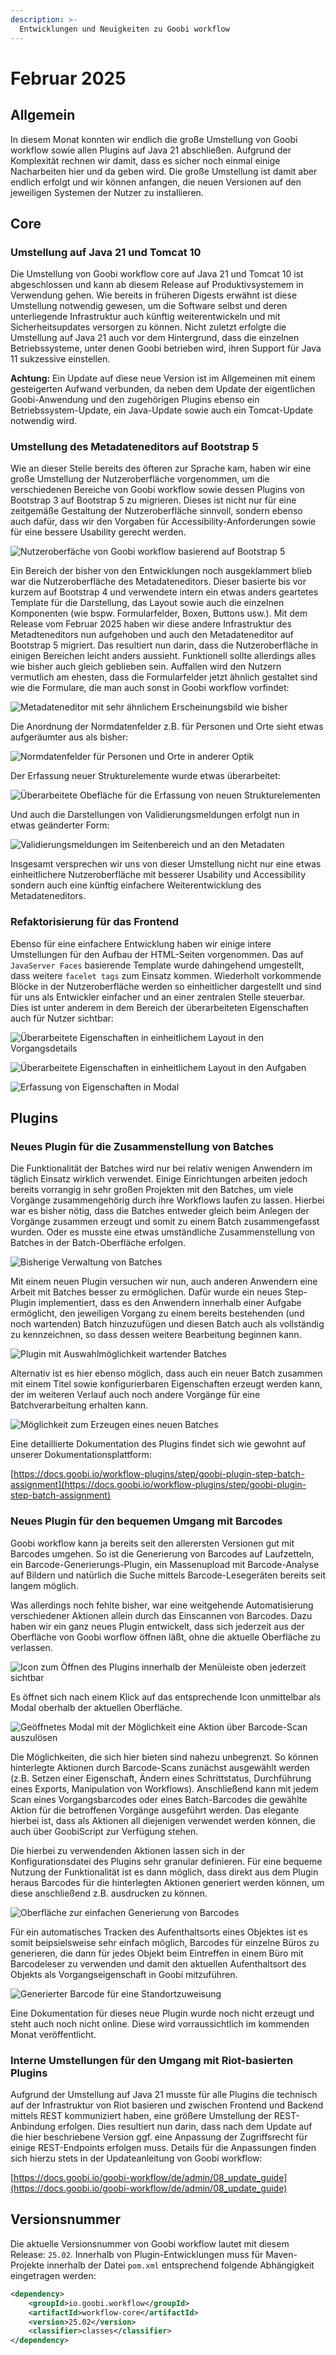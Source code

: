 ```yaml
---
description: >-
  Entwicklungen und Neuigkeiten zu Goobi workflow
---
```


# Februar 2025

## Allgemein
In diesem Monat konnten wir endlich die große Umstellung von Goobi workflow sowie allen Plugins auf Java 21 abschließen. Aufgrund der Komplexität rechnen wir damit, dass es sicher noch einmal einige Nacharbeiten hier und da geben wird. Die große Umstellung ist damit aber endlich erfolgt und wir können anfangen, die neuen Versionen auf den jeweiligen Systemen der Nutzer zu installieren.


## Core

### Umstellung auf Java 21 und Tomcat 10
Die Umstellung von Goobi workflow core auf Java 21 und Tomcat 10 ist abgeschlossen und kann ab diesem Release auf Produktivsystemem in Verwendung gehen. Wie bereits in früheren Digests erwähnt ist diese Umstellung notwendig gewesen, um die Software selbst und deren unterliegende Infrastruktur auch künftig weiterentwickeln und mit Sicherheitsupdates versorgen zu können. Nicht zuletzt erfolgte die Umstellung auf Java 21 auch vor dem Hintergrund, dass die einzelnen Betriebssysteme, unter denen Goobi betrieben wird, ihren Support für Java 11 sukzessive einstellen. 

**Achtung:** Ein Update auf diese neue Version ist im Allgemeinen mit einem gesteigerten Aufwand verbunden, da neben dem Update der eigentlichen Goobi-Anwendung und den zugehörigen Plugins ebenso ein Betriebssystem-Update, ein Java-Update sowie auch ein Tomcat-Update notwendig wird. 


### Umstellung des Metadateneditors auf Bootstrap 5
Wie an dieser Stelle bereits des öfteren zur Sprache kam, haben wir eine große Umstellung der Nutzeroberfläche vorgenommen, um die verschiedenen Bereiche von Goobi workflow sowie dessen Plugins von Bootstrap 3 auf Bootstrap 5 zu migrieren. Dieses ist nicht nur für eine zeitgemäße Gestaltung der Nutzeroberfläche sinnvoll, sondern ebenso auch dafür, dass wir den Vorgaben für Accessibility-Anforderungen sowie für eine bessere Usability gerecht werden. 

![Nutzeroberfäche von Goobi workflow basierend auf Bootstrap 5](202502_bs_01_de.png)

Ein Bereich der bisher von den Entwicklungen noch ausgeklammert blieb war die Nutzeroberfläche des Metadateneditors. Dieser basierte bis vor kurzem auf Bootstrap 4 und verwendete intern ein etwas anders geartetes Template für die Darstellung, das Layout sowie auch die einzelnen Komponenten (wie bspw. Formularfelder, Boxen, Buttons usw.). Mit dem Release vom Februar 2025 haben wir diese andere Infrastruktur des Metadteneditors nun aufgehoben und auch den Metadateneditor auf Bootstrap 5 migriert. Das resultiert nun darin, dass die Nutzeroberfläche in einigen Bereichen leicht anders aussieht. Funktionell sollte allerdings alles wie bisher auch gleich geblieben sein. Auffallen wird den Nutzern vermutlich am ehesten, dass die Formularfelder jetzt ähnlich gestaltet sind wie die Formulare, die man auch sonst in Goobi workflow vorfindet:

![Metadateneditor mit sehr ähnlichem Erscheinungsbild wie bisher](202502_metadata_01_de.png)

Die Anordnung der Normdatenfelder z.B. für Personen und Orte sieht etwas aufgeräumter aus als bisher:

![Normdatenfelder für Personen und Orte in anderer Optik](202502_metadata_02_de.png)

Der Erfassung neuer Strukturelemente wurde etwas überarbeitet:

![Überarbeitete Obefläche für die Erfassung von neuen Strukturelementen](202502_metadata_03_de.png)

Und auch die Darstellungen von Validierungsmeldungen erfolgt nun in etwas geänderter Form:

![Validierungsmeldungen im Seitenbereich und an den Metadaten](202502_metadata_04_de.png)

Insgesamt versprechen wir uns von dieser Umstellung nicht nur eine etwas einheitlichere Nutzeroberfläche mit besserer Usability und Accessibility sondern auch eine künftig einfachere Weiterentwicklung des Metadateneditors.


### Refaktorisierung für das Frontend
Ebenso für eine einfachere Entwicklung haben wir einige intere Umstellungen für den Aufbau der HTML-Seiten vorgenommen. Das auf `JavaServer Faces` basierende Template wurde dahingehend umgestellt, dass weitere `facelet tags` zum Einsatz kommen. Wiederholt vorkommende Blöcke in der Nutzeroberfläche werden so einheitlicher dargestellt und sind für uns als Entwickler einfacher und an einer zentralen Stelle steuerbar. Dies ist unter anderem in dem Bereich der überarbeiteten Eigenschaften auch für Nutzer sichtbar:

![Überarbeitete Eigenschaften in einheitlichem Layout in den Vorgangsdetails](202502_properties_01_de.png)

![Überarbeitete Eigenschaften in einheitlichem Layout in den Aufgaben](202502_properties_02_de.png)

![Erfassung von Eigenschaften in Modal](202502_properties_03_de.png)


## Plugins

### Neues Plugin für die Zusammenstellung von Batches
Die Funktionalität der Batches wird nur bei relativ wenigen Anwendern im täglich Einsatz wirklich verwendet. Einige Einrichtungen arbeiten jedoch bereits vorrangig in sehr großen Projekten mit den Batches, um viele Vorgänge zusammengehörig durch ihre Workflows laufen zu lassen. Hierbei war es bisher nötig, dass die Batches entweder gleich beim Anlegen der Vorgänge zusammen erzeugt und somit zu einem Batch zusammengefasst wurden. Oder es musste eine etwas umständliche Zusammenstellung von Batches in der Batch-Oberfläche erfolgen. 

![Bisherige Verwaltung von Batches](202502_batches_01_de.png)

Mit einem neuen Plugin versuchen wir nun, auch anderen Anwendern eine Arbeit mit Batches besser zu ermöglichen. Dafür wurde ein neues Step-Plugin implementiert, dass es den Anwendern innerhalb einer Aufgabe ermöglicht, den jeweiligen Vorgang zu einem bereits bestehenden (und noch wartenden) Batch hinzuzufügen und diesen Batch auch als vollständig zu kennzeichnen, so dass dessen weitere Bearbeitung beginnen kann.

![Plugin mit Auswahlmöglichkeit wartender Batches](202502_batches_02_de.png)

Alternativ ist es hier ebenso möglich, dass auch ein neuer Batch zusammen mit einem Titel sowie konfigurierbaren Eigenschaften erzeugt werden kann, der im weiteren Verlauf auch noch andere Vorgänge für eine Batchverarbeitung erhalten kann.

![Möglichkeit zum Erzeugen eines neuen Batches](202502_batches_03_de.png)

Eine detaillierte Dokumentation des Plugins findet sich wie gewohnt auf unserer Dokumentationsplattform: 

[https://docs.goobi.io/workflow-plugins/step/goobi-plugin-step-batch-assignment](https://docs.goobi.io/workflow-plugins/step/goobi-plugin-step-batch-assignment)


### Neues Plugin für den bequemen Umgang mit Barcodes
Goobi workflow kann ja bereits seit den allerersten Versionen gut mit Barcodes umgehen. So ist die Generierung von Barcodes auf Laufzetteln, ein Barcode-Generierungs-Plugin, ein Massenupload mit Barcode-Analyse auf Bildern und natürlich die Suche mittels Barcode-Lesegeräten bereits seit langem möglich. 

Was allerdings noch fehlte bisher, war eine weitgehende Automatisierung verschiedener Aktionen allein durch das Einscannen von Barcodes. Dazu haben wir ein ganz neues Plugin entwickelt, dass sich jederzeit aus der Oberfläche von Goobi worflow öffnen läßt, ohne die aktuelle Oberfläche zu verlassen. 

![Icon zum Öffnen des Plugins innerhalb der Menüleiste oben jederzeit sichtbar](202502_barcode_01_de.png)

Es öffnet sich nach einem Klick auf das entsprechende Icon unmittelbar als Modal oberhalb der aktuellen Oberfläche.

![Geöffnetes Modal mit der Möglichkeit eine Aktion über Barcode-Scan auszulösen](202502_barcode_02_de.png)

Die Möglichkeiten, die sich hier bieten sind nahezu unbegrenzt. So können hinterlegte Aktionen durch Barcode-Scans zunächst ausgewählt werden (z.B. Setzen einer Eigenschaft, Ändern eines Schrittstatus, Durchführung eines Exports, Manipulation von Workflows). Anschließend kann mit jedem Scan eines Vorgangsbarcodes oder eines Batch-Barcodes die gewählte Aktion für die betroffenen Vorgänge ausgeführt werden. Das elegante hierbei ist, dass als Aktionen all diejenigen verwendet werden können, die auch über GoobiScript zur Verfügung stehen. 

Die hierbei zu verwendenden Aktionen lassen sich in der Konfigurationsdatei des Plugins sehr granular definieren. Für eine bequeme Nutzung der Funktionalität ist es dann möglich, dass direkt aus dem Plugin heraus Barcodes für die hinterlegten Aktionen generiert werden können, um diese anschließend z.B. ausdrucken zu können. 

![Oberfläche zur einfachen Generierung von Barcodes](202502_barcode_03_de.png)

Für ein automatisches Tracken des Aufenthaltsorts eines Objektes ist es somit beipsielsweise sehr einfach möglich, Barcodes für einzelne Büros zu generieren, die dann für jedes Objekt beim Eintreffen in einem Büro mit Barcodeleser zu verwenden und damit den aktuellen Aufenthaltsort des Objekts als Vorgangseigenschaft in Goobi mitzuführen.

![Generierter Barcode für eine Standortzuweisung](202502_barcode_04_de.png)

Eine Dokumentation für dieses neue Plugin wurde noch nicht erzeugt und steht auch noch nicht online. Diese wird vorraussichtlich im kommenden Monat veröffentlicht.


### Interne Umstellungen für den Umgang mit Riot-basierten Plugins
Aufgrund der Umstellung auf Java 21 musste für alle Plugins die technisch auf der Infrastruktur von Riot basieren und zwischen Frontend und Backend mittels REST kommuniziert haben, eine größere Umstellung der REST-Anbindung erfolgen. Dies resultiert nun darin, dass nach dem Update auf die hier beschriebene Version ggf. eine Anpassung der Zugriffsrecht für einige REST-Endpoints erfolgen muss. Details für die Anpassungen finden sich hierzu stets in der Updateanleitung von Goobi workflow:

[https://docs.goobi.io/goobi-workflow/de/admin/08_update_guide](https://docs.goobi.io/goobi-workflow/de/admin/08_update_guide)


## Versionsnummer
Die aktuelle Versionsnummer von Goobi workflow lautet mit diesem Release: `25.02`. Innerhalb von Plugin-Entwicklungen muss für Maven-Projekte innerhalb der Datei `pom.xml` entsprechend folgende Abhängigkeit eingetragen werden:

```xml
<dependency>
    <groupId>io.goobi.workflow</groupId>
    <artifactId>workflow-core</artifactId>
    <version>25.02</version>
    <classifier>classes</classifier>
</dependency>
```